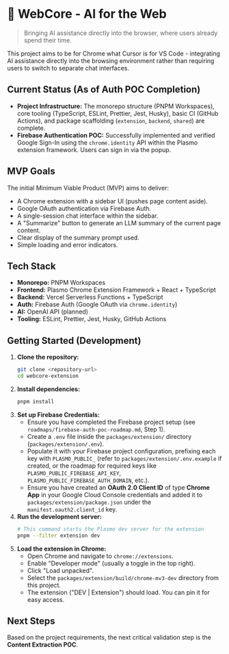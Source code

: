# 🚀 WebCore - AI for the Web

> Bringing AI assistance directly into the browser, where users already spend their time.

This project aims to be for Chrome what Cursor is for VS Code - integrating AI assistance directly into the browsing environment rather than requiring users to switch to separate chat interfaces.

## Current Status (As of Auth POC Completion)

- **Project Infrastructure:** The monorepo structure (PNPM Workspaces), core tooling (TypeScript, ESLint, Prettier, Jest, Husky), basic CI (GitHub Actions), and package scaffolding (`extension`, `backend`, `shared`) are complete.
- **Firebase Authentication POC:** Successfully implemented and verified Google Sign-In using the `chrome.identity` API within the Plasmo extension framework. Users can sign in via the popup.

## MVP Goals

The initial Minimum Viable Product (MVP) aims to deliver:

- A Chrome extension with a sidebar UI (pushes page content aside).
- Google OAuth authentication via Firebase Auth.
- A single-session chat interface within the sidebar.
- A "Summarize" button to generate an LLM summary of the current page content.
- Clear display of the summary prompt used.
- Simple loading and error indicators.

## Tech Stack

- **Monorepo:** PNPM Workspaces
- **Frontend:** Plasmo Chrome Extension Framework + React + TypeScript
- **Backend:** Vercel Serverless Functions + TypeScript
- **Auth:** Firebase Auth (Google OAuth via `chrome.identity`)
- **AI:** OpenAI API (planned)
- **Tooling:** ESLint, Prettier, Jest, Husky, GitHub Actions

## Getting Started (Development)

1.  **Clone the repository:**
    ```bash
    git clone <repository-url>
    cd webcore-extension
    ```
2.  **Install dependencies:**
    ```bash
    pnpm install
    ```
3.  **Set up Firebase Credentials:**
    - Ensure you have completed the Firebase project setup (see `roadmaps/firebase-auth-poc-roadmap.md`, Step 1).
    - Create a `.env` file inside the `packages/extension/` directory (`packages/extension/.env`).
    - Populate it with your Firebase project configuration, prefixing each key with `PLASMO_PUBLIC_` (refer to `packages/extension/.env.example` if created, or the roadmap for required keys like `PLASMO_PUBLIC_FIREBASE_API_KEY`, `PLASMO_PUBLIC_FIREBASE_AUTH_DOMAIN`, etc.).
    - Ensure you have created an **OAuth 2.0 Client ID** of type **Chrome App** in your Google Cloud Console credentials and added it to `packages/extension/package.json` under the `manifest.oauth2.client_id` key.
4.  **Run the development server:**
    ```bash
    # This command starts the Plasmo dev server for the extension
    pnpm --filter extension dev
    ```
5.  **Load the extension in Chrome:**
    - Open Chrome and navigate to `chrome://extensions`.
    - Enable "Developer mode" (usually a toggle in the top right).
    - Click "Load unpacked".
    - Select the `packages/extension/build/chrome-mv3-dev` directory from this project.
    - The extension ("DEV | Extension") should load. You can pin it for easy access.

## Next Steps

Based on the project requirements, the next critical validation step is the **Content Extraction POC**.
